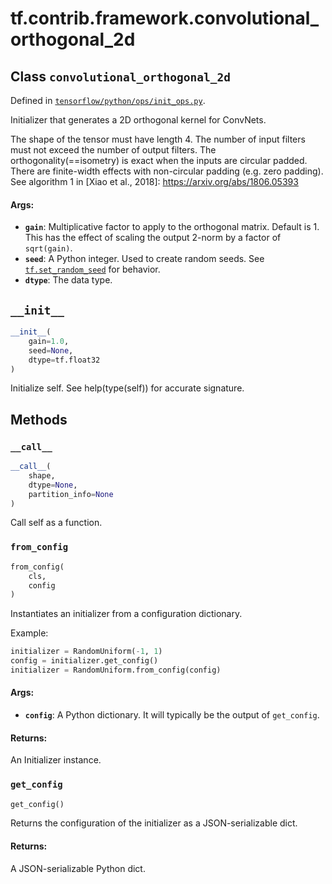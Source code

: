 <div itemscope itemtype="http://developers.google.com/ReferenceObject">
<meta itemprop="name" content="tf.contrib.framework.convolutional_orthogonal_2d" />
<meta itemprop="path" content="Stable" />
<meta itemprop="property" content="__call__"/>
<meta itemprop="property" content="__init__"/>
<meta itemprop="property" content="from_config"/>
<meta itemprop="property" content="get_config"/>
</div>

# tf.contrib.framework.convolutional_orthogonal_2d

## Class `convolutional_orthogonal_2d`





Defined in [`tensorflow/python/ops/init_ops.py`](https://www.tensorflow.org/code/tensorflow/python/ops/init_ops.py).

Initializer that generates a 2D orthogonal kernel for ConvNets.

The shape of the tensor must have length 4. The number of input
filters must not exceed the number of output filters.
The orthogonality(==isometry) is exact when the inputs are circular padded.
There are finite-width effects with non-circular padding (e.g. zero padding).
See algorithm 1 in [Xiao et al., 2018]: https://arxiv.org/abs/1806.05393

#### Args:

* <b>`gain`</b>: Multiplicative factor to apply to the orthogonal matrix. Default is 1.
    This has the effect of scaling the output 2-norm by a factor of
    `sqrt(gain)`.
* <b>`seed`</b>: A Python integer. Used to create random seeds. See
    <a href="../../../tf/set_random_seed.md"><code>tf.set_random_seed</code></a> for behavior.
* <b>`dtype`</b>: The data type.

<h2 id="__init__"><code>__init__</code></h2>

``` python
__init__(
    gain=1.0,
    seed=None,
    dtype=tf.float32
)
```

Initialize self.  See help(type(self)) for accurate signature.



## Methods

<h3 id="__call__"><code>__call__</code></h3>

``` python
__call__(
    shape,
    dtype=None,
    partition_info=None
)
```

Call self as a function.

<h3 id="from_config"><code>from_config</code></h3>

``` python
from_config(
    cls,
    config
)
```

Instantiates an initializer from a configuration dictionary.

Example:

```python
initializer = RandomUniform(-1, 1)
config = initializer.get_config()
initializer = RandomUniform.from_config(config)
```

#### Args:

* <b>`config`</b>: A Python dictionary.
    It will typically be the output of `get_config`.


#### Returns:

An Initializer instance.

<h3 id="get_config"><code>get_config</code></h3>

``` python
get_config()
```

Returns the configuration of the initializer as a JSON-serializable dict.

#### Returns:

A JSON-serializable Python dict.



